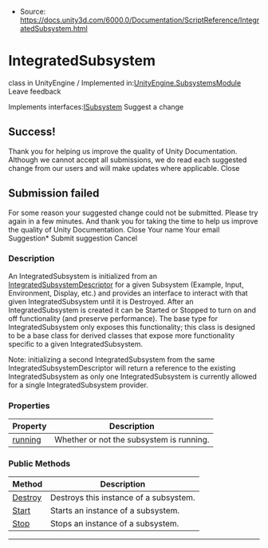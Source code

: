 * Source: https://docs.unity3d.com/6000.0/Documentation/ScriptReference/IntegratedSubsystem.html

# IntegratedSubsystem
class in UnityEngine
/
Implemented in:[UnityEngine.SubsystemsModule](https://docs.unity3d.com/6000.0/Documentation/ScriptReference/UnityEngine.SubsystemsModule.html)
Leave feedback
  

Implements interfaces:[ISubsystem](https://docs.unity3d.com/6000.0/Documentation/ScriptReference/ISubsystem.html)
Suggest a change
## Success!
Thank you for helping us improve the quality of Unity Documentation. Although we cannot accept all submissions, we do read each suggested change from our users and will make updates where applicable.
Close
## Submission failed
For some reason your suggested change could not be submitted. Please <a>try again</a> in a few minutes. And thank you for taking the time to help us improve the quality of Unity Documentation.
Close
Your name Your email Suggestion* Submit suggestion
Cancel
### Description
An IntegratedSubsystem is initialized from an [IntegratedSubsystemDescriptor](https://docs.unity3d.com/6000.0/Documentation/ScriptReference/IntegratedSubsystemDescriptor.html) for a given Subsystem (Example, Input, Environment, Display, etc.) and provides an interface to interact with that given IntegratedSubsystem until it is Destroyed. After an IntegratedSubsystem is created it can be Started or Stopped to turn on and off functionality (and preserve performance). The base type for IntegratedSubsystem only exposes this functionality; this class is designed to be a base class for derived classes that expose more functionality specific to a given IntegratedSubsystem.  
  
Note: initializing a second IntegratedSubsystem from the same IntegratedSubsystemDescriptor will return a reference to the existing IntegratedSubsystem as only one IntegratedSubsystem is currently allowed for a single IntegratedSubsystem provider. 
### Properties
Property | Description  
---|---  
[running](https://docs.unity3d.com/6000.0/Documentation/ScriptReference/IntegratedSubsystem-running.html) | Whether or not the subsystem is running.  
### Public Methods
Method | Description  
---|---  
[Destroy](https://docs.unity3d.com/6000.0/Documentation/ScriptReference/IntegratedSubsystem.Destroy.html) | Destroys this instance of a subsystem.  
[Start](https://docs.unity3d.com/6000.0/Documentation/ScriptReference/IntegratedSubsystem.Start.html) | Starts an instance of a subsystem.  
[Stop](https://docs.unity3d.com/6000.0/Documentation/ScriptReference/IntegratedSubsystem.Stop.html) | Stops an instance of a subsystem.  
* * *
